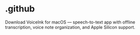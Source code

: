 # .github
Download VoiceInk for macOS — speech-to-text app with offline transcription, voice note organization, and Apple Silicon support.

